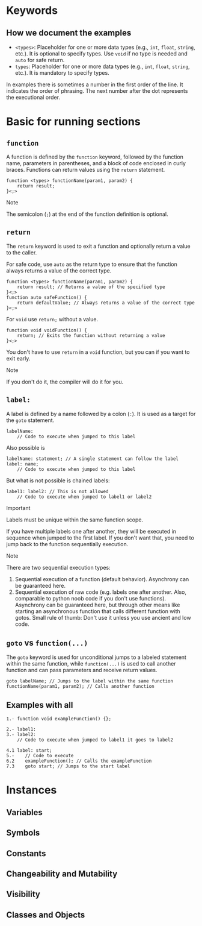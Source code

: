 # Keywords

## How we document the examples

- `<types>`: Placeholder for one or more data types (e.g., `int`, `float`, `string`, etc.). It is optional to specify types. Use `void` if no type is needed and `auto` for safe return.
- `types`: Placeholder for one or more data types (e.g., `int`, `float`, `string`, etc.). It is mandatory to specify types.

In examples there is sometimes a number in the first order of the line. It indicates the order of phrasing. The next number after the dot represents the executional order.

# Basic for running sections

## `function`

A function is defined by the `function` keyword, followed by the function name, parameters in parentheses, and a block of code enclosed in curly braces. Functions can return values using the `return` statement.

```cosmolang
function <types> functionName(param1, param2) {
    return result;
}<;>
```

> [!Note]
> The semicolon (`;`) at the end of the function definition is optional.

## `return`

The `return` keyword is used to exit a function and optionally return a value to the caller.

For safe code, use `auto` as the return type to ensure that the function always returns a value of the correct type.

```cosmolang
function <types> functionName(param1, param2) {
    return result; // Returns a value of the specified type
}<;>
function auto safeFunction() {
    return defaultValue; // Always returns a value of the correct type
}<;>
```

For `void` use `return;` without a value.

```cosmolang
function void voidFunction() {
    return; // Exits the function without returning a value
}<;>
```

You don't have to use `return` in a `void` function, but you can if you want to exit early.

> [!Note]
> If you don't do it, the compiler will do it for you.

## `label:`
A label is defined by a name followed by a colon (`:`). It is used as a target for the `goto` statement.

```cosmolang
labelName:
    // Code to execute when jumped to this label
```

Also possible is

```cosmolang
labelName: statement; // A single statement can follow the label
label: name;
    // Code to execute when jumped to this label
```

But what is not possible is chained labels:

```cosmolang
label1: label2: // This is not allowed
    // Code to execute when jumped to label1 or label2
```

> [!IMPORTANT]
> Labels must be unique within the same function scope.
>
> If you have multiple labels one after another, they will be executed in sequence when jumped to the first label.
> If you don't want that, you need to jump back to the function sequentially execution.

> [!Note]
> There are two sequential execution types:
> 1. Sequential execution of a function (default behavior). Asynchrony can be guaranteed here.
> 2. Sequential execution of raw code (e.g. labels one after another. Also, comparable to python noob code if you don't use functions). Asynchrony can be guaranteed here, but through other means like starting an asynchronous function that calls different function with gotos. Small rule of thumb: Don't use it unless you use ancient and low code.

## `goto` vs `function(...)`

The `goto` keyword is used for unconditional jumps to a labeled statement within the same function, while `function(...)` is used to call another function and can pass parameters and receive return values.

```cosmolang
goto labelName; // Jumps to the label within the same function
functionName(param1, param2); // Calls another function
```

## Examples with all
```cosmolang
1.- function void exampleFunction() {};

2.- label1:
3.- label2:
    // Code to execute when jumped to label1 it goes to label2

4.1 label: start;
5.-    // Code to execute
6.2    exampleFunction(); // Calls the exampleFunction
7.3    goto start; // Jumps to the start label

```

# Instances

## Variables

## Symbols

## Constants

## Changeability and Mutability

## Visibility

## Classes and Objects